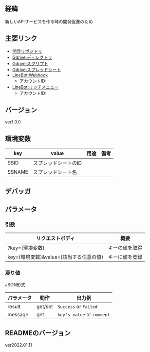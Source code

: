 ## 経緯
新しいAPIサービスを作る時の開発促進のため

## 主要リンク
- [開発リポジトリ](https://github.com/shimajima-eiji/--GAS_v5_GetPost-Debug)
- [Gdrive:ディレクトリ](https://drive.google.com/drive/my-drive)
- [Gdrive:スクリプト](https://script.google.com/home)
- [Gdrive:スプレッドシート](https://docs.google.com/spreadsheets)
- [LineBot:Webhook](https://manager.line.biz/account/@？？？/setting/messaging-api)
  - アカウントID: 
- [LineBot:リッチメニュー](https://manager.line.biz/account/@？？？/richmenu)
  - アカウントID: 

## バージョン
ver1.0.0

## 環境変数
|key|value|用途|備考|
|---|---|---|---|
|SSID|スプレッドシートのID|||
|SSNAME|スプレッドシート名|||

## デバッガ

## パラメータ
### 引数
|リクエストボディ|概要|
|---|---|
|?key=(環境変数)|キーの値を取得|
|key=(環境変数)&value=(該当する任意の値)|キーに値を登録|

### 戻り値
JSON形式

|パラメータ|動作|出力例|
|---|---|---|
|result|get/set|`Success` or `Failed`|
|message|get|`key's value` or `comment`|

## READMEのバージョン
ver2022.01.11
